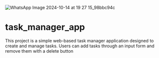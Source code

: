![WhatsApp Image 2024-10-14 at 19 27 15_98bbc94c](https://github.com/user-attachments/assets/b414b602-141f-463e-beb8-c8790e344f9c)
# task_manager_app
This project is a simple web-based task manager application designed to create and manage tasks. Users can add tasks through an input form and remove them with a delete button
